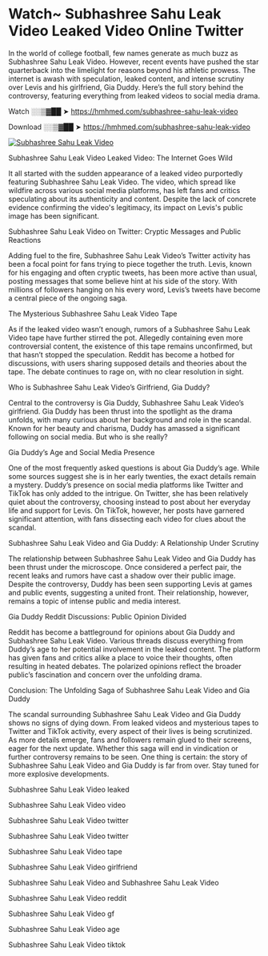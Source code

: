 # Watch~ Subhashree Sahu Leak Video Leaked Video Online Twitter

In the world of college football, few names generate as much buzz as Subhashree Sahu Leak Video. However, recent events have pushed the star quarterback into the limelight for reasons beyond his athletic prowess. The internet is awash with speculation, leaked content, and intense scrutiny over Levis and his girlfriend, Gia Duddy. Here’s the full story behind the controversy, featuring everything from leaked videos to social media drama.

Watch ░░▒▓██ ➤ https://hmhmed.com/subhashree-sahu-leak-video

Download ░░▒▓██ ➤ https://hmhmed.com/subhashree-sahu-leak-video

[![Subhashree Sahu Leak Video](https://i.imgur.com/dJHk4Zq.gif)](https://hmhmed.com/subhashree-sahu-leak-video)

Subhashree Sahu Leak Video Leaked Video: The Internet Goes Wild

It all started with the sudden appearance of a leaked video purportedly featuring Subhashree Sahu Leak Video. The video, which spread like wildfire across various social media platforms, has left fans and critics speculating about its authenticity and content. Despite the lack of concrete evidence confirming the video's legitimacy, its impact on Levis's public image has been significant.

Subhashree Sahu Leak Video on Twitter: Cryptic Messages and Public Reactions

Adding fuel to the fire, Subhashree Sahu Leak Video’s Twitter activity has been a focal point for fans trying to piece together the truth. Levis, known for his engaging and often cryptic tweets, has been more active than usual, posting messages that some believe hint at his side of the story. With millions of followers hanging on his every word, Levis’s tweets have become a central piece of the ongoing saga.

The Mysterious Subhashree Sahu Leak Video Tape

As if the leaked video wasn’t enough, rumors of a Subhashree Sahu Leak Video tape have further stirred the pot. Allegedly containing even more controversial content, the existence of this tape remains unconfirmed, but that hasn’t stopped the speculation. Reddit has become a hotbed for discussions, with users sharing supposed details and theories about the tape. The debate continues to rage on, with no clear resolution in sight.

Who is Subhashree Sahu Leak Video’s Girlfriend, Gia Duddy?

Central to the controversy is Gia Duddy, Subhashree Sahu Leak Video’s girlfriend. Gia Duddy has been thrust into the spotlight as the drama unfolds, with many curious about her background and role in the scandal. Known for her beauty and charisma, Duddy has amassed a significant following on social media. But who is she really?

Gia Duddy’s Age and Social Media Presence

One of the most frequently asked questions is about Gia Duddy’s age. While some sources suggest she is in her early twenties, the exact details remain a mystery. Duddy’s presence on social media platforms like Twitter and TikTok has only added to the intrigue. On Twitter, she has been relatively quiet about the controversy, choosing instead to post about her everyday life and support for Levis. On TikTok, however, her posts have garnered significant attention, with fans dissecting each video for clues about the scandal.

Subhashree Sahu Leak Video and Gia Duddy: A Relationship Under Scrutiny

The relationship between Subhashree Sahu Leak Video and Gia Duddy has been thrust under the microscope. Once considered a perfect pair, the recent leaks and rumors have cast a shadow over their public image. Despite the controversy, Duddy has been seen supporting Levis at games and public events, suggesting a united front. Their relationship, however, remains a topic of intense public and media interest.

Gia Duddy Reddit Discussions: Public Opinion Divided

Reddit has become a battleground for opinions about Gia Duddy and Subhashree Sahu Leak Video. Various threads discuss everything from Duddy’s age to her potential involvement in the leaked content. The platform has given fans and critics alike a place to voice their thoughts, often resulting in heated debates. The polarized opinions reflect the broader public’s fascination and concern over the unfolding drama.

Conclusion: The Unfolding Saga of Subhashree Sahu Leak Video and Gia Duddy

The scandal surrounding Subhashree Sahu Leak Video and Gia Duddy shows no signs of dying down. From leaked videos and mysterious tapes to Twitter and TikTok activity, every aspect of their lives is being scrutinized. As more details emerge, fans and followers remain glued to their screens, eager for the next update. Whether this saga will end in vindication or further controversy remains to be seen. One thing is certain: the story of Subhashree Sahu Leak Video and Gia Duddy is far from over. Stay tuned for more explosive developments.

Subhashree Sahu Leak Video leaked

Subhashree Sahu Leak Video video

Subhashree Sahu Leak Video twitter

Subhashree Sahu Leak Video twitter

Subhashree Sahu Leak Video tape

Subhashree Sahu Leak Video girlfriend

Subhashree Sahu Leak Video and Subhashree Sahu Leak Video

Subhashree Sahu Leak Video reddit

Subhashree Sahu Leak Video gf

Subhashree Sahu Leak Video age

Subhashree Sahu Leak Video tiktok